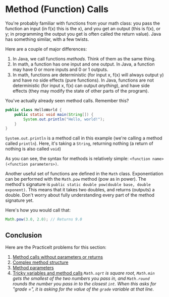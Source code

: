 # Method (Function) Calls
You're probably familiar with functions from your math class: you pass the function an input (in f(x) this is the x), and you get an output (this is f(x), or y; in programming the output you get is often called the return value). Java has something similar, with a few twists.

Here are a couple of major differences:
 1. In Java, we call functions _methods_. Think of them as the same thing.
 2. In math, a function has one input and one output. In Java, a function may have 0 or more inputs and 0 or 1 outputs.
 3. In math, functions are deterministic (for input x, f(x) will always output y) and have no side effects (pure functions). In Java, functions are not deterministic (for input x, f(x) can output _anything_), and have side effects (they may modify the state of other parts of the program).


You've actually already seen method calls. Remember this?

```java
public class HelloWorld {
	public static void main(String[]) {
		System.out.println("Hello, world!");
	}
}
```

`System.out.println` is a method call in this example (we're calling a method called `println`). Here, it's taking a `String`, returning nothing (a return of nothing is also called `void`)

As you can see, the syntax for methods is relatively simple: `<function name>(<function parameters>)`.

Another useful set of functions are defined in the `Math` class. Exponentiation can be performed with the `Math.pow` method (pow as in power). The method's signature is `public static double pow(double base, double exponent)`. This means that it takes two doubles, and returns (outputs) a double. Don't worry about fully understanding every part of the method signature yet.

Here's how you would call that:
```java
Math.pow(3.0, 2.0); // Returns 9.0
```

## Conclusion
Here are the PracticeIt problems for this section:
 1. [Method calls without parameters or returns](https://practiceit.cs.washington.edu/problem/view/bjp4/chapter1/e7%2DMantra)
 2. [Complex method structure](https://practiceit.cs.washington.edu/problem/view/bjp4/chapter1/s23%2DStrange)
 3. [Method parameters](https://practiceit.cs.washington.edu/problem/view/bjp4/chapter3/s2%2DMysteryNums)
 4. [Tricky variables and method calls](https://practiceit.cs.washington.edu/problem/view/bjp4/chapter3/s15%2DmathExpressions2) _`Math.sqrt` is square root, `Math.min` gets the smallest of the two numbers you pass in, and `Math.round` rounds the number you pass in to the closest `int`. When this asks for "grade =", it is asking for the value of the `grade` variable at that line._
